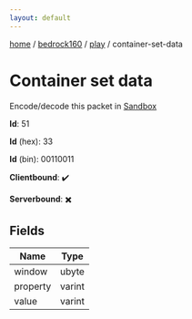 ```yaml
---
layout: default
---
```


[home](/)  /  [bedrock160](/protocol/bedrock160)  /  [play](/protocol/bedrock160/play)  /  container-set-data

# Container set data

Encode/decode this packet in [Sandbox](../../../sandbox/bedrock160#play.container_set_data)

**Id**: 51

**Id** (hex): 33

**Id** (bin): 00110011

**Clientbound**: ✔️

**Serverbound**: ✖️

## Fields

Name | Type
---|---
window | ubyte
property | varint
value | varint
